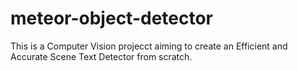 # meteor-object-detector

This is a Computer Vision projecct aiming to create an Efficient and Accurate Scene Text Detector from scratch.













